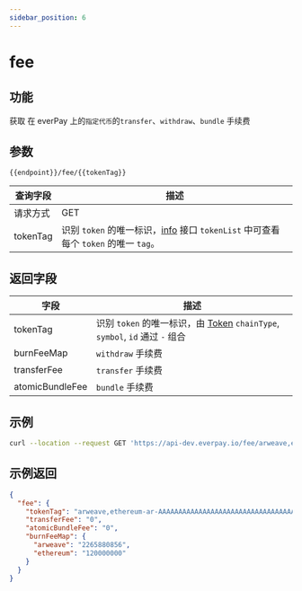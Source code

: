 ```yaml
---
sidebar_position: 6
---
```


# fee

## 功能
获取 在 everPay 上的`指定代币`的`transfer`、`withdraw`、`bundle` 手续费

## 参数
`{{endpoint}}/fee/{{tokenTag}}`

|查询字段|描述|
|---|---|
|请求方式|GET|
|tokenTag|识别 `token` 的唯一标识，[info](./info.md#示例返回) 接口 `tokenList` 中可查看每个 `token` 的唯一 `tag`。|


## 返回字段
|字段|描述|
|---|---|
|tokenTag|识别 `token` 的唯一标识，由 [Token](./info#token-字段描述) `chainType`, `symbol`, `id` 通过 `-` 组合|
|burnFeeMap|`withdraw` 手续费|
|transferFee| `transfer` 手续费|
|atomicBundleFee| `bundle` 手续费|

## 示例

```bash
curl --location --request GET 'https://api-dev.everpay.io/fee/arweave,ethereum-ar-AAAAAAAAAAAAAAAAAAAAAAAAAAAAAAAAAAAAAAAAAAA,0xcc9141efa8c20c7df0778748255b1487957811be'
```

## 示例返回
```json
{
  "fee": {
    "tokenTag": "arweave,ethereum-ar-AAAAAAAAAAAAAAAAAAAAAAAAAAAAAAAAAAAAAAAAAAA,0xcc9141efa8c20c7df0778748255b1487957811be",
    "transferFee": "0",
    "atomicBundleFee": "0",
    "burnFeeMap": {
      "arweave": "2265880856",
      "ethereum": "120000000"
    }
  }
}
```
